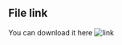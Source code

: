 ## File link

You can download it here ![link](https://drive.google.com/file/d/1cWfdk_ru886BTp5uICUk0mSRtnJgWBae/view?usp=sharing)
